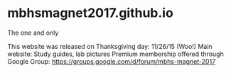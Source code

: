 # mbhsmagnet2017.github.io
The one and only

This website was released on Thanksgiving day: 11/26/15 (Woo!)
Main website: Study guides, lab pictures
Premium membership offered through Google Group: https://groups.google.com/d/forum/mbhs-magnet-2017
